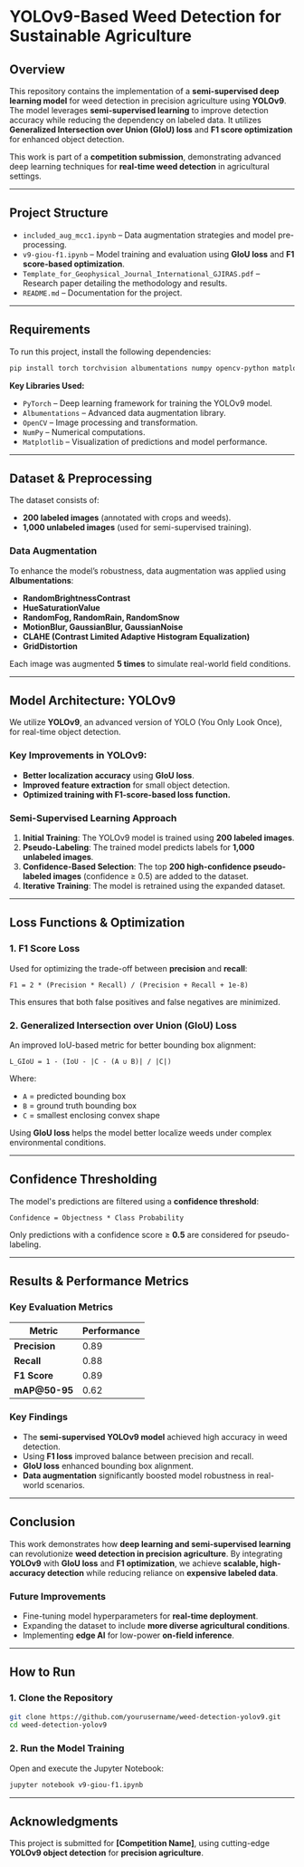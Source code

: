 # **YOLOv9-Based Weed Detection for Sustainable Agriculture**

## **Overview**
This repository contains the implementation of a **semi-supervised deep learning model** for weed detection in precision agriculture using **YOLOv9**. The model leverages **semi-supervised learning** to improve detection accuracy while reducing the dependency on labeled data. It utilizes **Generalized Intersection over Union (GIoU) loss** and **F1 score optimization** for enhanced object detection.

This work is part of a **competition submission**, demonstrating advanced deep learning techniques for **real-time weed detection** in agricultural settings.

---

## **Project Structure**
- `included_aug_mcc1.ipynb` – Data augmentation strategies and model pre-processing.
- `v9-giou-f1.ipynb` – Model training and evaluation using **GIoU loss** and **F1 score-based optimization**.
- `Template_for_Geophysical_Journal_International_GJIRAS.pdf` – Research paper detailing the methodology and results.
- `README.md` – Documentation for the project.

---

## **Requirements**
To run this project, install the following dependencies:

```bash
pip install torch torchvision albumentations numpy opencv-python matplotlib tqdm ultralytics
```

**Key Libraries Used:**
- `PyTorch` – Deep learning framework for training the YOLOv9 model.
- `Albumentations` – Advanced data augmentation library.
- `OpenCV` – Image processing and transformation.
- `NumPy` – Numerical computations.
- `Matplotlib` – Visualization of predictions and model performance.

---

## **Dataset & Preprocessing**
The dataset consists of:
- **200 labeled images** (annotated with crops and weeds).
- **1,000 unlabeled images** (used for semi-supervised training).

### **Data Augmentation**
To enhance the model’s robustness, data augmentation was applied using **Albumentations**:
- **RandomBrightnessContrast**
- **HueSaturationValue**
- **RandomFog, RandomRain, RandomSnow**
- **MotionBlur, GaussianBlur, GaussianNoise**
- **CLAHE (Contrast Limited Adaptive Histogram Equalization)**
- **GridDistortion**

Each image was augmented **5 times** to simulate real-world field conditions.

---

## **Model Architecture: YOLOv9**
We utilize **YOLOv9**, an advanced version of YOLO (You Only Look Once), for real-time object detection.

### **Key Improvements in YOLOv9:**
- **Better localization accuracy** using **GIoU loss**.
- **Improved feature extraction** for small object detection.
- **Optimized training with F1-score-based loss function.**

### **Semi-Supervised Learning Approach**
1. **Initial Training**: The YOLOv9 model is trained using **200 labeled images**.
2. **Pseudo-Labeling**: The trained model predicts labels for **1,000 unlabeled images**.
3. **Confidence-Based Selection**: The top **200 high-confidence pseudo-labeled images** (confidence ≥ 0.5) are added to the dataset.
4. **Iterative Training**: The model is retrained using the expanded dataset.

---

## **Loss Functions & Optimization**
### **1. F1 Score Loss**
Used for optimizing the trade-off between **precision** and **recall**:

```
F1 = 2 * (Precision * Recall) / (Precision + Recall + 1e-8)
```

This ensures that both false positives and false negatives are minimized.

### **2. Generalized Intersection over Union (GIoU) Loss**
An improved IoU-based metric for better bounding box alignment:

```
L_GIoU = 1 - (IoU - |C - (A ∪ B)| / |C|)
```

Where:
- `A` = predicted bounding box
- `B` = ground truth bounding box
- `C` = smallest enclosing convex shape

Using **GIoU loss** helps the model better localize weeds under complex environmental conditions.

---

## **Confidence Thresholding**
The model's predictions are filtered using a **confidence threshold**:

```
Confidence = Objectness * Class Probability
```

Only predictions with a confidence score ≥ **0.5** are considered for pseudo-labeling.

---

## **Results & Performance Metrics**
### **Key Evaluation Metrics**
| Metric       | Performance |
|-------------|------------|
| **Precision** | 0.89 |
| **Recall**   | 0.88 |
| **F1 Score** | 0.89 |
| **mAP@50-95** | 0.62 |

### **Key Findings**
- The **semi-supervised YOLOv9 model** achieved high accuracy in weed detection.
- Using **F1 loss** improved balance between precision and recall.
- **GIoU loss** enhanced bounding box alignment.
- **Data augmentation** significantly boosted model robustness in real-world scenarios.

---

## **Conclusion**
This work demonstrates how **deep learning and semi-supervised learning** can revolutionize **weed detection in precision agriculture**. By integrating **YOLOv9** with **GIoU loss** and **F1 optimization**, we achieve **scalable, high-accuracy detection** while reducing reliance on **expensive labeled data**.

### **Future Improvements**
- Fine-tuning model hyperparameters for **real-time deployment**.
- Expanding the dataset to include **more diverse agricultural conditions**.
- Implementing **edge AI** for low-power **on-field inference**.

---

## **How to Run**
### **1. Clone the Repository**
```bash
git clone https://github.com/yourusername/weed-detection-yolov9.git
cd weed-detection-yolov9
```

### **2. Run the Model Training**
Open and execute the Jupyter Notebook:
```bash
jupyter notebook v9-giou-f1.ipynb
```

---

## **Acknowledgments**
This project is submitted for **[Competition Name]**, using cutting-edge **YOLOv9 object detection** for **precision agriculture**.
